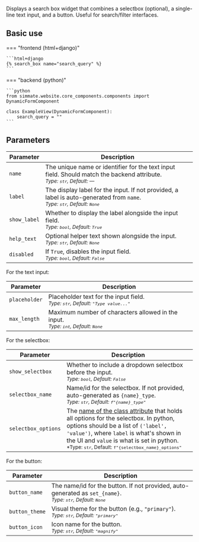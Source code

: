 
Displays a search box widget that combines a selectbox (optional), a single-line text input, and a button. Useful for search/filter interfaces.

## Basic use

=== "frontend (html+django)"

    ```html+django
    {% search_box name="search_query" %}
    ```

=== "backend (python)"

    ```python
    from simmate.website.core_components.components import DynamicFormComponent

    class ExampleView(DynamicFormComponent):
        search_query = ""
    ```

## Parameters

| Parameter    | Description                                                                                                                               |
| ------------ | ----------------------------------------------------------------------------------------------------------------------------------------- |
| `name`       | The unique name or identifier for the text input field. Should match the backend attribute.<br><small>*Type: `str`, Default: —*</small>   |
| `label`      | The display label for the input. If not provided, a label is auto-generated from `name`.<br><small>*Type: `str`, Default: `None`*</small> |
| `show_label` | Whether to display the label alongside the input field.<br><small>*Type: `bool`, Default: `True`*</small>                                 |
| `help_text`  | Optional helper text shown alongside the input.<br><small>*Type: `str`, Default: `None`*</small>                                          |
| `disabled`   | If `True`, disables the input field.<br><small>*Type: `bool`, Default: `False`*</small>                                                   |

For the text input:

| Parameter     | Description                                                                                         |
| ------------- | --------------------------------------------------------------------------------------------------- |
| `placeholder` | Placeholder text for the input field.<br><small>*Type: `str`, Default: `"Type value..."`*</small>   |
| `max_length`  | Maximum number of characters allowed in the input.<br><small>*Type: `int`, Default: `None`*</small> |

For the selectbox:

| Parameter           | Description                                                                                                                                                                                                                                                                                        |
| ------------------- | -------------------------------------------------------------------------------------------------------------------------------------------------------------------------------------------------------------------------------------------------------------------------------------------------- |
| `show_selectbox`    | Whether to include a dropdown selectbox before the input.<br><small>*Type: `bool`, Default: `False`*</small>                                                                                                                                                                                       |
| `selectbox_name`    | Name/id for the selectbox. If not provided, auto-generated as `{name}_type`.<br><small>*Type: `str`, Default: `f"{name}_type"`*</small>                                                                                                                                                            |
| `selectbox_options` | The <u>name of the class attribute</u> that holds all options for the selectbox. In python, options should be a list of `('label', 'value')`, where `label` is what's shown in the UI and `value` is what is set in python.<br><small>*Type: `str`, Default: `f"{selectbox_name}_options"`</small> |

For the button:

| Parameter      | Description                                                                                                                   |
| -------------- | ----------------------------------------------------------------------------------------------------------------------------- |
| `button_name`  | The name/id for the button. If not provided, auto-generated as `set_{name}`.<br><small>*Type: `str`, Default: `None`*</small> |
| `button_theme` | Visual theme for the button (e.g., `"primary"`).<br><small>*Type: `str`, Default: `"primary"`*</small>                        |
| `button_icon`  | Icon name for the button.<br><small>*Type: `str`, Default: `"magnify"`*</small>                                               |
